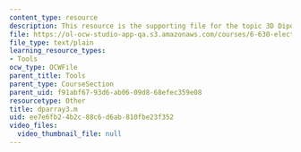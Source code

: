 ```yaml
---
content_type: resource
description: This resource is the supporting file for the topic 3D Dipole Array Patterns.
file: https://ol-ocw-studio-app-qa.s3.amazonaws.com/courses/6-630-electromagnetics-fall-2006/ee7e6fb24b2c88c6d6ab810fbe23f352_dparray3.m
file_type: text/plain
learning_resource_types:
- Tools
ocw_type: OCWFile
parent_title: Tools
parent_type: CourseSection
parent_uid: f91abf67-93d6-ab06-09d8-68efec359e08
resourcetype: Other
title: dparray3.m
uid: ee7e6fb2-4b2c-88c6-d6ab-810fbe23f352
video_files:
  video_thumbnail_file: null
---
```

